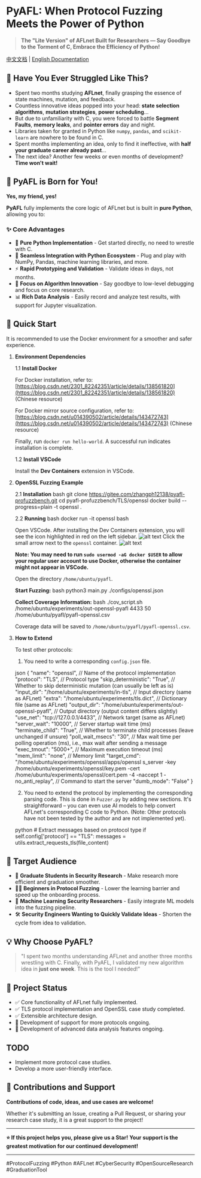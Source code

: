 # PyAFL: When Protocol Fuzzing Meets the Power of Python

> **The "Lite Version" of AFLnet Built for Researchers — Say Goodbye to the Torment of C, Embrace the Efficiency of Python!**



[中文文档](README-zh.md) | [English Documentation](README.md)

## 🤔 Have You Ever Struggled Like This?

- Spent two months studying **AFLnet**, finally grasping the essence of state machines, mutation, and feedback.
- Countless innovative ideas popped into your head: **state selection algorithms**, **mutation strategies**, **power scheduling**...
- But due to unfamiliarity with C, you were forced to battle **Segment Faults**, **memory leaks**, and **pointer errors** day and night.
- Libraries taken for granted in Python like `numpy`, `pandas`, and `scikit-learn` are nowhere to be found in C.
- Spent months implementing an idea, only to find it ineffective, with **half your graduate career already past**...
- The next idea? Another few weeks or even months of development? **Time won't wait!**

## 🎯 PyAFL is Born for You!

**Yes, my friend, yes!**

**PyAFL** fully implements the core logic of AFLnet but is built in **pure Python**, allowing you to:

### ✨ Core Advantages
- 🐍 **Pure Python Implementation** - Get started directly, no need to wrestle with C.
- 🔧 **Seamless Integration with Python Ecosystem** - Plug and play with NumPy, Pandas, machine learning libraries, and more.
- ⚡ **Rapid Prototyping and Validation** - Validate ideas in days, not months.
- 🧠 **Focus on Algorithm Innovation** - Say goodbye to low-level debugging and focus on core research.
- 📊 **Rich Data Analysis** - Easily record and analyze test results, with support for Jupyter visualization.

## 🚀 Quick Start
It is recommended to use the Docker environment for a smoother and safer experience.

1.  **Environment Dependencies**

    1.1 **Install Docker**

    For Docker installation, refer to:
    [https://blog.csdn.net/2301_82242351/article/details/138561820](https://blog.csdn.net/2301_82242351/article/details/138561820) (Chinese resource)

    For Docker mirror source configuration, refer to:
    [https://blog.csdn.net/u014390502/article/details/143472743](https://blog.csdn.net/u014390502/article/details/143472743) (Chinese resource)

    Finally, run `docker run hello-world`. A successful run indicates installation is complete.

    1.2 **Install VSCode**

    Install the **Dev Containers** extension in VSCode.

2.  **OpenSSL Fuzzing Example**

    2.1 **Installation**
    bash
    git clone https://gitee.com/zhangph12138/pyafl-profuzzbench.git
    cd pyafl-profuzzbench/TLS/openssl
    docker build --progress=plain -t openssl .


    2.2 **Running**
    bash
    docker run -it openssl bash


    Open VSCode. After installing the Dev Containers extension, you will see the icon highlighted in red on the left sidebar.
    ![alt text](pics/image.png)
    Click the small arrow next to the `openssl` container.
    ![alt text](pics/image2.png)

    **Note: You may need to run `sudo usermod -aG docker $USER` to allow your regular user account to use Docker, otherwise the container might not appear in VSCode.**

    Open the directory `/home/ubuntu/pyafl`.

    **Start Fuzzing:**
    bash
    python3 main.py ./configs/openssl.json


    **Collect Coverage Information:**
    bash
    ./cov_script.sh /home/ubuntu/experiments/out-openssl-pyafl 4433 50 /home/ubuntu/pyafl/pyafl-openssl.csv

    Coverage data will be saved to `/home/ubuntu/pyafl/pyafl-openssl.csv`.

3.  **How to Extend**

    To test other protocols:
    1.  You need to write a corresponding `config.json` file.

    json
    {
        "name": "openssl", // Name of the protocol implementation
        "protocol": "TLS", // Protocol type
        "skip_deterministic": "True", // Whether to skip deterministic mutation (can usually be left as is)
        "input_dir": "/home/ubuntu/experiments/in-tls", // Input directory (same as AFLnet)
        "extra": "/home/ubuntu/experiments/tls.dict", // Dictionary file (same as AFLnet)
        "output_dir": "/home/ubuntu/experiments/out-openssl-pyafl", // Output directory (output content differs slightly)
        "use_net": "tcp://127.0.0.1/4433", // Network target (same as AFLnet)
        "server_wait": "10000", // Server startup wait time (ms)
        "terminate_child": "True", // Whether to terminate child processes (leave unchanged if unsure)
        "poll_wait_msecs": "30", // Max wait time per polling operation (ms), i.e., max wait after sending a message
        "exec_tmout": "5000+", // Maximum execution timeout (ms)
        "mem_limit": "none", // Memory limit
        "target_cmd": "/home/ubuntu/experiments/openssl/apps/openssl s_server -key /home/ubuntu/experiments/openssl/key.pem -cert /home/ubuntu/experiments/openssl/cert.pem -4 -naccept 1 -no_anti_replay", // Command to start the server
        "dumb_mode": "False"
    }


    2.  You need to extend the protocol by implementing the corresponding parsing code. This is done in `Fuzzer.py` by adding new sections. It's straightforward – you can even use AI models to help convert AFLnet's corresponding C code to Python. (Note: Other protocols have not been tested by the author and are not implemented yet).

    python
            # Extract messages based on protocol type
            if self.config['protocol'] == "TLS":
                messages = utils.extract_requests_tls(file_content)


## 📖 Target Audience

- 🔬 **Graduate Students in Security Research** - Make research more efficient and graduation smoother.
- 🧑‍💻 **Beginners in Protocol Fuzzing** - Lower the learning barrier and speed up the onboarding process.
- 🤖 **Machine Learning Security Researchers** - Easily integrate ML models into the fuzzing pipeline.
- 🛠️ **Security Engineers Wanting to Quickly Validate Ideas** - Shorten the cycle from idea to validation.

## 💡 Why Choose PyAFL?

> "I spent two months understanding AFLnet and another three months wrestling with C.
> Finally, with PyAFL, I validated my new algorithm idea in **just one week**.
> This is the tool I needed!"

## 🌟 Project Status

- ✅ Core functionality of AFLnet fully implemented.
- ✅ TLS protocol implementation and OpenSSL case study completed.
- ✅ Extensible architecture design.
- 🚧 Development of support for more protocols ongoing.
- 🚧 Development of advanced data analysis features ongoing.

## TODO

- Implement more protocol case studies.
- Develop a more user-friendly interface.

## 🤝 Contributions and Support

**Contributions of code, ideas, and use cases are welcome!**

Whether it's submitting an Issue, creating a Pull Request, or sharing your research case study,
it is a great support to the project!

---

**⭐ If this project helps you, please give us a Star!**
**Your support is the greatest motivation for our continued development!**

---

#ProtocolFuzzing #Python #AFLnet #CyberSecurity #OpenSourceResearch #GraduationTool